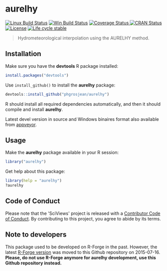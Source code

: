 
# aurelhy

<!-- badges: start -->
[![Linux Build Status](https://travis-ci.com/phgrosjean/aurelhy.svg)](https://travis-ci.com/phgrosjean/aurelhy)
[![Win Build Status](https://ci.appveyor.com/api/projects/status/github/phgrosjean/aurelhy?branch=master&svg=true)](https://ci.appveyor.com/project/phgrosjean/aurelhy)
[![Coverage Status](https://img.shields.io/codecov/c/github/phgrosjean/aurelhy/master.svg)
](https://codecov.io/github/phgrosjean/aurelhy?branch=master)
[![CRAN Status](https://www.r-pkg.org/badges/version/aurelhy)](https://cran.r-project.org/package=aurelhy)
[![License](https://img.shields.io/badge/license-GPL-blue.svg)](https://www.gnu.org/licenses/gpl-3.0.html)
[![Life
cycle stable](https://img.shields.io/badge/lifecycle-stable-brightgreen.svg)](https://www.tidyverse.org/lifecycle/#stable)
<!-- badges: end -->

> Hydrometeorological interpolation using the AURELHY method. 

## Installation

Make sure you have the **devtools** R package installed:

```r
install.packages("devtools")
```

Use `install_github()` to install the **aurelhy** package:

```r
devtools::install_github("phgrosjean/aurelhy")
```

R should install all required dependencies automatically, and then it should compile and install **aurelhy**.

Latest devel version in source and Windows binaires format also available from [appveyor](https://ci.appveyor.com/project/phgrosjean/aurelhy/build/artifacts).

## Usage

Make the **aurelhy** package available in your R session:

```r
library("aurelhy")
```

Get help about this package:

```r
library(help = "aurelhy")
?aurelhy
```

## Code of Conduct

Please note that the 'SciViews' project is released with a [Contributor Code of Conduct](https://contributor-covenant.org/version/2/0/CODE_OF_CONDUCT.html). By contributing to this project, you agree to abide by its terms.

## Note to developers

This package used to be developed on R-Forge in the past. However, the latest [R-Forge version](https://r-forge.r-project.org/projects/sciviews/) was moved to this Github repository on 2015-07-16. **Please, do not use R-Forge anymore for aurelhy development, use this Github repository instead.**
